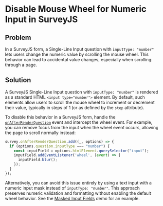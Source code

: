 # Disable Mouse Wheel for Numeric Input in SurveyJS

## Problem

In a SurveyJS form, a Single-Line Input question with `inputType: "number"` lets users change the numeric value by scrolling the mouse wheel. This behavior can lead to accidental value changes, especially when scrolling through a page.

## Solution

A SurveyJS Single-Line Input question with `inputType: "number"` is rendered as a standard HTML `<input type="number">` element. By default, such elements allow users to scroll the mouse wheel to increment or decrement their value, typically in steps of 1 (or as defined by the `step` attribute).

To disable this behavior in a SurveyJS form, handle the [`onAfterRenderQuestion`](https://surveyjs.io/form-library/documentation/api-reference/survey-data-model#onAfterRenderQuestion) event and intercept the wheel event. For example, you can remove focus from the input when the wheel event occurs, allowing the page to scroll normally instead:

```javascript
survey.onAfterRenderQuestion.add((_, options) => {
  if (options.question.inputType === "number") {
    const inputField = options.htmlElement.querySelector("input");
    inputField.addEventListener('wheel', (event) => {
      inputField.blur();
    });
  }
});
```

Alternatively, you can avoid this issue entirely by using a text input with a numeric input mask instead of `inputType: "number"`. This approach preserves numeric validation and formatting without enabling the default wheel behavior. See the [Masked Input Fields](https://surveyjs.io/form-library/examples/masked-input-fields/) demo for an example.